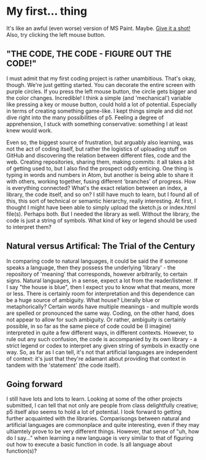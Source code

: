# My first... thing
It's like an awful (even worse) version of MS Paint. Maybe. [Give it a shot!](https://cdn.rawgit.com/Magnusaur/aesth-prog/c90f43e9/mini_ex/mini_ex1/p5/empty-example/index.html) Also, try clicking the left mouse button.

## "THE CODE, THE CODE - FIGURE OUT THE CODE!"
I must admit that my first coding project is rather unambitious. That's okay, though. We're just getting started. You can decorate the entire screen with purple circles. If you press the left mouse button, the circle gets bigger and the color changes. Incredible! I think a simple (and 'mechanical') variable like pressing a key or mouse button, could hold a lot of potential. Especially in terms of creating something game-like. I kept things simple and did not dive right into the many possibilities of p5. Feeling a degree of apprehension, I stuck with something conservative: something I at least knew would work.

Even so, the biggest source of frustration, but arguably also learning, was not the act of coding itself, but rather the logistics of uploading stuff on GitHub and discovering the relation between different files, code and the web. Creating repositories, sharing them, making commits: it all takes a bit of getting used to, but I also find the prospect oddly enticing. One thing is typing in words and numbers in Atom, but another is being able to share it with others, working together, fusing different 'branches' of progress. 
How is everything connected? What's the exact relation between an index, a library, the code itself, and so on? I still have much to learn, but I found all of this, this sort of technical or semantic hierarchy, really interesting. 
At first, I thought I might have been able to simply upload the sketch.js or index.html file(s). Perhaps both. But I needed the library as well. Without the library, the code is just a string of symbols. What kind of key or legend should be used to interpret them?

## Natural versus Artifical: The Trial of the Century
In comparing code to natural languages, it could be said the if someone speaks a language, then they possess the underlying 'library' - the repository of 'meaning' that corresponds, however arbitrarily, to certain signs. Natural languages, in a sense, expect a lot from the reader/listener. If I say "the house is blue", then I expect you to know what that means, more or less. There is certainly room for interpretation and this dependence can be a huge source of ambiguity. What house? Literally blue or metaphorically? Certain words have multiple meanings - and multiple words are spelled or pronounced the same way.
Coding, on the other hand, does not appear to allow for such ambiguity. Or rather, ambiguity is certainly possible, in so far as the same piece of code could be (I imagine) interpreted in quite a few different ways, in different contexts. However, to rule out any such confusion, the code is accompanied by its own library - a strict legend or codex to interpret any given string of symbols in exactly one way. So, as far as I can tell, it's not that artificial languages are independent of context: it's just that they're adamant about providing that context in tandem with the 'statement' (the code itself).

## Going forward
I still have lots and lots to learn. Looking at some of the other projects submitted, I can tell that not only are people from class delightfully creative; p5 itself also seems to hold a lot of potential. I look forward to getting further acquainted with the libraries. Comparisongs between natural and artificial languages are commonplace and quite interesting, even if they may ultiamtely prove to be very different things. However, that sense of "uh, how do I say..." when learning a new language is very similar to that of figuring out how to execute a basic function in code. Is all language about function(s)?
